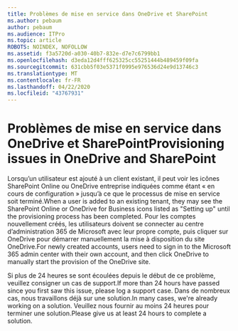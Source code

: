 ```yaml
---
title: Problèmes de mise en service dans OneDrive et SharePoint
ms.author: pebaum
author: pebaum
ms.audience: ITPro
ms.topic: article
ROBOTS: NOINDEX, NOFOLLOW
ms.assetid: f3a5720d-a030-40b7-832e-d7e7c6799bb1
ms.openlocfilehash: d3eda12d4fff625325cc55251444b489459f09fa
ms.sourcegitcommit: 631cbb5f03e5371f0995e976536d24e9d13746c3
ms.translationtype: MT
ms.contentlocale: fr-FR
ms.lasthandoff: 04/22/2020
ms.locfileid: "43767931"
---
```

# <a name="provisioning-issues-in-onedrive-and-sharepoint"></a><span data-ttu-id="030ec-102">Problèmes de mise en service dans OneDrive et SharePoint</span><span class="sxs-lookup"><span data-stu-id="030ec-102">Provisioning issues in OneDrive and SharePoint</span></span>

<span data-ttu-id="030ec-103">Lorsqu’un utilisateur est ajouté à un client existant, il peut voir les icônes SharePoint Online ou OneDrive entreprise indiquées comme étant « en cours de configuration » jusqu’à ce que le processus de mise en service soit terminé.</span><span class="sxs-lookup"><span data-stu-id="030ec-103">When a user is added to an existing tenant, they may see the SharePoint Online or OneDrive for Business icons listed as "Setting up" until the provisioning process has been completed.</span></span> <span data-ttu-id="030ec-104">Pour les comptes nouvellement créés, les utilisateurs doivent se connecter au centre d’administration 365 de Microsoft avec leur propre compte, puis cliquer sur OneDrive pour démarrer manuellement la mise à disposition du site OneDrive.</span><span class="sxs-lookup"><span data-stu-id="030ec-104">For newly created accounts, users need to sign in to the Microsoft 365 admin center with their own account, and then click OneDrive to manually start the provision of the OneDrive site.</span></span>
  
<span data-ttu-id="030ec-105">Si plus de 24 heures se sont écoulées depuis le début de ce problème, veuillez consigner un cas de support.</span><span class="sxs-lookup"><span data-stu-id="030ec-105">If more than 24 hours have passed since you first saw this issue, please log a support case.</span></span> <span data-ttu-id="030ec-106">Dans de nombreux cas, nous travaillons déjà sur une solution.</span><span class="sxs-lookup"><span data-stu-id="030ec-106">In many cases, we're already working on a solution.</span></span> <span data-ttu-id="030ec-107">Veuillez nous fournir au moins 24 heures pour terminer une solution.</span><span class="sxs-lookup"><span data-stu-id="030ec-107">Please give us at least 24 hours to complete a solution.</span></span>
  
